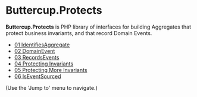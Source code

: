 # Buttercup.Protects

**Buttercup.Protects** is PHP library of interfaces for building Aggregates that protect business invariants, and that
record Domain Events.

- [01 IdentifiesAggregate](01-IdentifiesAggregate.html)
- [02 DomainEvent](02-DomainEvent.html)
- [03 RecordsEvents](03-RecordsEvents.html)
- [04 Protecting Invariants](04-ProtectsInvariants.html)
- [05 Protecting More Invariants](05-ProtectsMoreInvariants.html)
- [06 IsEventSourced](06-IsEventSourced.html)

(Use the 'Jump to' menu to navigate.)
